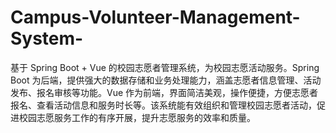 # Campus-Volunteer-Management-System-
基于 Spring Boot + Vue 的校园志愿者管理系统，为校园志愿活动服务。Spring Boot 为后端，提供强大的数据存储和业务处理能力，涵盖志愿者信息管理、活动发布、报名审核等功能。Vue 作为前端，界面简洁美观，操作便捷，方便志愿者报名、查看活动信息和服务时长等。该系统能有效组织和管理校园志愿者活动，促进校园志愿服务工作的有序开展，提升志愿服务的效率和质量。
